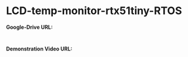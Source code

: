 # LCD-temp-monitor-rtx51tiny-RTOS 

**Google-Drive URL:**
```
   
```

**Demonstration Video URL:**
```
 
``` 
